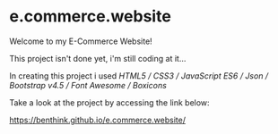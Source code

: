 # e.commerce.website

Welcome to my E-Commerce Website!

This project isn't done yet, i'm still coding at it...

In creating this project i used *HTML5 / CSS3 / JavaScript ES6 / Json / Bootstrap v4.5 / Font Awesome / Boxicons*

Take a look at the project by accessing the link below:
  
https://benthink.github.io/e.commerce.website/

